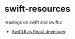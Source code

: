# swift-resources
readings on swift and swiftui

- [SwiftUI as React developer](https://blog.maximeheckel.com/posts/swiftui-as-react-developer/)
